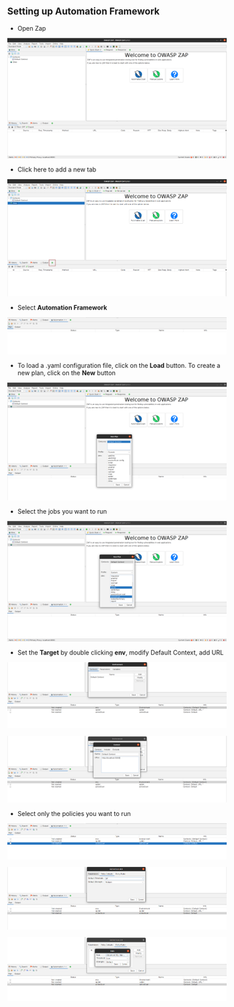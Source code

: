 ## Setting up Automation Framework

- Open Zap

![](./img/6.png)

- Click here to add a new tab

![](./img/11.png)

- Select **Automation Framework**

![](./img/12.png)

- To load a .yaml configuration file, click on the **Load** button. To create a new plan, click on the **New** button

![](./img/13.png)

- Select the jobs you want to run

![](./img/14.png)

- Set the **Target** by double clicking **env**, modify Default Context, add URL

![](./img/15.png)

![](./img/16.png)

- Select only the policies you want to run

![](./img/17.png)

![](./img/18.png)

![](./img/19.png)
